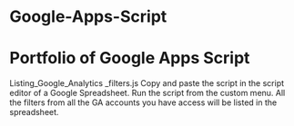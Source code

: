 # Google-Apps-Script
# Portfolio of Google Apps Script 

Listing_Google_Analytics _filters.js
Copy and paste the script in the script editor of a Google Spreadsheet.
Run the script from the custom menu.
All the filters from all the GA accounts you have access will be listed in the spreadsheet. 
